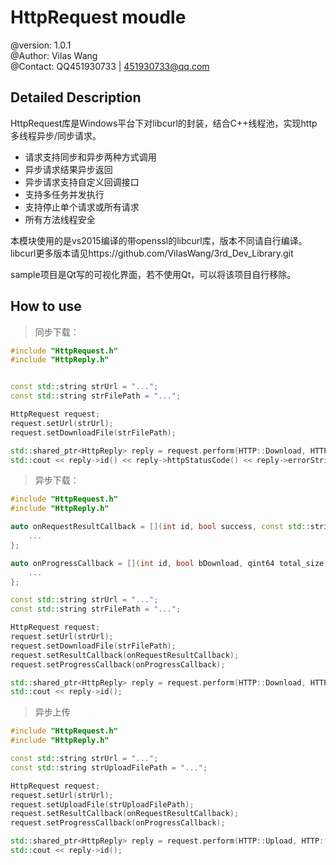 HttpRequest moudle
======================================================
@version: 1.0.1  
@Author: Vilas Wang  
@Contact: QQ451930733 | 451930733@qq.com  




## Detailed Description


HttpRequest库是Windows平台下对libcurl的封装，结合C++线程池，实现http多线程异步/同步请求。
- 请求支持同步和异步两种方式调用
- 异步请求结果异步返回
- 异步请求支持自定义回调接口
- 支持多任务并发执行
- 支持停止单个请求或所有请求
- 所有方法线程安全


本模块使用的是vs2015编译的带openssl的libcurl库，版本不同请自行编译。 
libcurl更多版本请见https://github.com/VilasWang/3rd_Dev_Library.git
 
sample项目是Qt写的可视化界面，若不使用Qt，可以将该项目自行移除。


## How to use

>同步下载：
> 

```cpp
#include "HttpRequest.h"
#include "HttpReply.h"


const std::string strUrl = "...";
const std::string strFilePath = "...";

HttpRequest request;
request.setUrl(strUrl);
request.setDownloadFile(strFilePath);

std::shared_ptr<HttpReply> reply = request.perform(HTTP::Download, HTTP::Sync);
std::cout << reply->id() << reply->httpStatusCode() << reply->errorString() << reply->readAll() << std::endl;
```

>异步下载：
> 

```cpp
#include "HttpRequest.h"
#include "HttpReply.h"

auto onRequestResultCallback = [](int id, bool success, const std::string& data, const std::string& error_string) {
    ...
};

auto onProgressCallback = [](int id, bool bDownload, qint64 total_size, qint64 current_size) {
    ...
};

const std::string strUrl = "...";
const std::string strFilePath = "...";

HttpRequest request;
request.setUrl(strUrl);
request.setDownloadFile(strFilePath);
request.setResultCallback(onRequestResultCallback);
request.setProgressCallback(onProgressCallback);

std::shared_ptr<HttpReply> reply = request.perform(HTTP::Download, HTTP::Async);
std::cout << reply->id();
```


>异步上传
>

```cpp
#include "HttpRequest.h"
#include "HttpReply.h"

const std::string strUrl = "...";
const std::string strUploadFilePath = "...";

HttpRequest request;
request.setUrl(strUrl);
request.setUploadFile(strUploadFilePath);
request.setResultCallback(onRequestResultCallback);
request.setProgressCallback(onProgressCallback);

std::shared_ptr<HttpReply> reply = request.perform(HTTP::Upload, HTTP::Async);
std::cout << reply->id();
```

